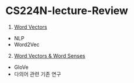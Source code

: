 # CS224N-lecture-Review
1. [Word Vectors](https://www.notion.so/01-Word-Vectors-d21ad947f33a413aa66660a35c05dbf5)
  - NLP
  - Word2Vec

2. [Word Vectors & Word Senses](https://www.notion.so/02-Word-Vectors-and-Word-Senses-bef0674e3b3a486cae082187fc8e8d00)
  - GloVe
  - 다의어 관련 기존 연구

